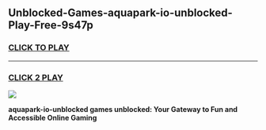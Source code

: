 
## Unblocked-Games-aquapark-io-unblocked-Play-Free-9s47p
<h3>
<a href="https://premium76.site?title=aquapark-io-unblocked&ref=20M">CLICK TO PLAY</a></h3>
<hr>

<h3>
<a href="https://premium76.site?title=aquapark-io-unblocked&ref=20M">CLICK 2 PLAY</a>
  
</h3>

<a href="https://premium76.site?title=aquapark-io-unblocked&ref=19M"><img src="https://clearcache.store/games.png"></a>


**aquapark-io-unblocked games unblocked: Your Gateway to Fun and Accessible Online Gaming**
